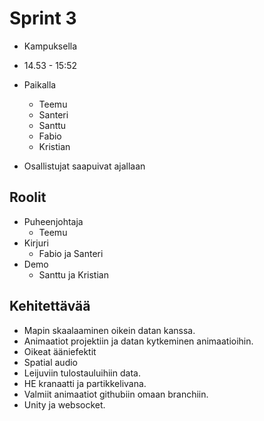 # Sprint 3

- Kampuksella
- 14.53 - 15:52

- Paikalla
  - Teemu
  - Santeri
  - Santtu
  - Fabio
  - Kristian
  
- Osallistujat saapuivat ajallaan

## Roolit
- Puheenjohtaja
  - Teemu
- Kirjuri
  - Fabio ja Santeri
- Demo
  - Santtu ja Kristian

## Kehitettävää

- Mapin skaalaaminen oikein datan kanssa.
- Animaatiot projektiin ja datan kytkeminen animaatioihin.
- Oikeat ääniefektit
- Spatial audio
- Leijuviin tulostauluihiin data.
- HE kranaatti ja partikkelivana.
- Valmiit animaatiot githubiin omaan branchiin.
- Unity ja websocket. 
